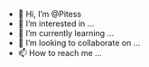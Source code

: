 - 👋 Hi, I’m @Pitess
- 👀 I’m interested in ...
- 🌱 I’m currently learning ...
- 💞️ I’m looking to collaborate on ...
- 📫 How to reach me ...

<!---
Pitess/Pitess is a ✨ special ✨ repository because its `README.md` (this file) appears on your GitHub profile.
You can click the Preview link to take a look at your changes.
--->
